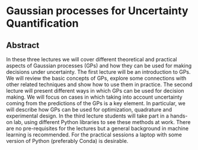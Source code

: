 # Gaussian processes for Uncertainty Quantification

## Abstract

In these three lectures we will cover different theoretical and practical aspects of Gaussian processes (GPs) and how they can be used for making decisions under uncertainty. The first lecture will be an introduction to GPs. We will review the basic concepts of GPs, explore some connections with other related techniques and show how to use them in practice. The second lecture will present different ways in which GPs can be used for decision making. We will focus on cases in which taking into account uncertainty coming from the predictions of the GPs is a key element. In particular, we will describe how GPs can be used for optimization, quadrature and experimental design. In the third lecture students will take part in a hands-on lab, using different Python libraries to see these methods at work. There are no pre-requisites for the lectures but a general background in machine learning is recommended. For the practical sessions a laptop with some version of Python (preferably Conda) is desirable.